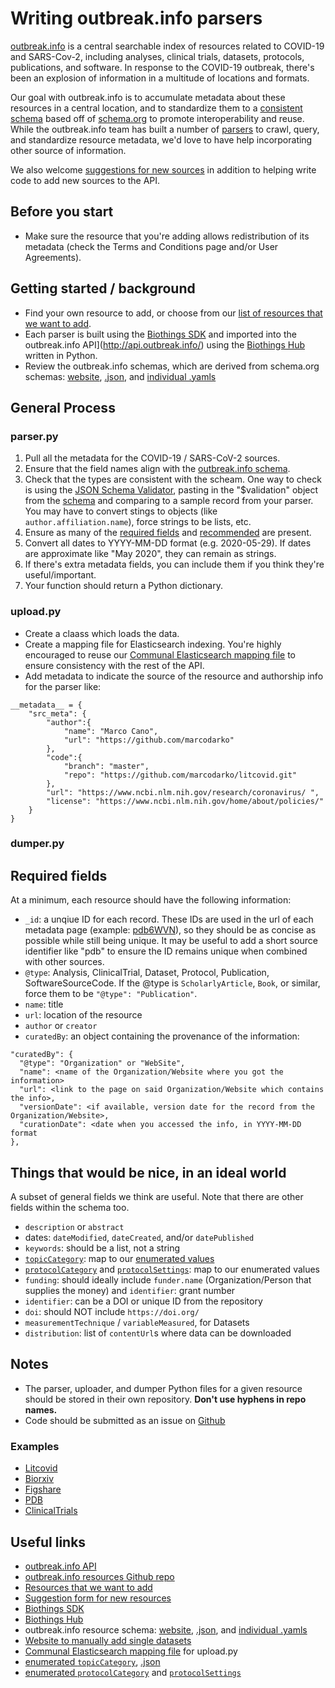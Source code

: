 # Writing outbreak.info parsers
[outbreak.info](https://outbreak.info/resources) is a central searchable index of resources related to COVID-19 and SARS-Cov-2, including analyses, clinical trials, datasets, protocols, publications, and software. In response to the COVID-19 outbreak, there's been an explosion of information in a multitude of locations and formats.

Our goal with outbreak.info is to accumulate metadata about these resources in a central location, and to standardize them to a [consistent schema](https://discovery.biothings.io/view/outbreak/) based off of [schema.org](http://schema.org/) to promote interoperability and reuse. While the outbreak.info team has built a number of [parsers](#examples) to crawl, query, and standardize resource metadata, we'd love to have help incorporating other source of information.

We also welcome [suggestions for new sources](https://github.com/SuLab/outbreak.info-resources/issues/new?assignees=&labels=&template=suggest-a-new-resource.md&title=%5BSOURCE%5D) in addition to helping write code to add new sources to the API.

## Before you start
* Make sure the resource that you're adding allows redistribution of its metadata (check the Terms and Conditions page and/or User Agreements).

## Getting started / background
* Find your own resource to add, or choose from our [list of resources that we want to add](https://github.com/SuLab/outbreak.info-resources/labels/metadata).
* Each parser is built using the [Biothings SDK](https://docs.biothings.io/en/latest/) and imported into the outbreak.info API](http://api.outbreak.info/) using the [Biothings Hub](https://docs.biothings.io/en/latest/doc/hub_tutorial.html) written in Python.
* Review the outbreak.info schemas, which are derived from schema.org schemas: [website](https://discovery.biothings.io/view/outbreak/), [.json](https://github.com/SuLab/outbreak.info-resources/blob/master/yaml/outbreak.json), and [individual .yamls](https://github.com/SuLab/outbreak.info-resources/tree/master/yaml)


## General Process
### parser.py
1. Pull all the metadata for the COVID-19 / SARS-CoV-2 sources.
2. Ensure that the field names align with the [outbreak.info schema](https://github.com/SuLab/outbreak.info-resources/blob/master/yaml/outbreak.json).
3. Check that the types are consistent with the scheam. One way to check is using the [JSON Schema Validator](https://www.jsonschemavalidator.net/), pasting in the "$validation" object from the [schema](https://github.com/SuLab/outbreak.info-resources/blob/master/yaml/outbreak.json) and comparing to a sample record from your parser. You may have to convert stings to objects (like `author.affiliation.name`), force strings to be lists, etc.
4. Ensure as many of the [required fields](#required) and [recommended](#recommended) are present.
5. Convert all dates to YYYY-MM-DD format (e.g. 2020-05-29). If dates are approximate like "May 2020", they can remain as strings.
6. If there's extra metadata fields, you can include them if you think they're useful/important.
7. Your function should return a Python dictionary.

### upload.py
* Create a claass which loads the data.
* Create a mapping file for Elasticsearch indexing. You're highly encouraged to reuse our [Communal Elasticsearch mapping file](https://github.com/SuLab/outbreak.info-resources/blob/master/outbreak_resources_es_mapping.json) to ensure consistency with the rest of the API.
* Add metadata to indicate the source of the resource and authorship info for the parser like:
```
__metadata__ = {
    "src_meta": {
        "author":{
            "name": "Marco Cano",
            "url": "https://github.com/marcodarko"
        },
        "code":{
            "branch": "master",
            "repo": "https://github.com/marcodarko/litcovid.git"
        },
        "url": "https://www.ncbi.nlm.nih.gov/research/coronavirus/ ",
        "license": "https://www.ncbi.nlm.nih.gov/home/about/policies/"
    }
}
```

### dumper.py


## <a name="required"></a>Required fields
At a minimum, each resource should have the following information:
* `_id`: a unqiue ID for each record. These IDs are used in the url of each metadata page (example: [pdb6WVN](https://outbreak.info/resources/pdb6WVN)), so they should be as concise as possible while still being unique. It may be useful to add a short source identifier like "pdb" to ensure the ID remains unique when combined with other sources.
* `@type`: Analysis, ClinicalTrial, Dataset, Protocol, Publication, SoftwareSourceCode. If the @type is `ScholarlyArticle`, `Book`, or similar, force them to be `"@type": "Publication"`.
* `name`: title
* `url`: location of the resource
* `author` or `creator`
* `curatedBy`: an object containing the provenance of the information:
```
"curatedBy": {
  "@type": "Organization" or "WebSite",
  "name": <name of the Organization/Website where you got the information>
  "url": <link to the page on said Organization/Website which contains the info>,
  "versionDate": <if available, version date for the record from the Organization/Website>,
  "curationDate": <date when you accessed the info, in YYYY-MM-DD format
},
```



## <a name="recommended"></a>Things that would be nice, in an ideal world
A subset of general fields we think are useful. Note that there are other fields within the schema too.
* `description` or `abstract`
* dates: `dateModified`, `dateCreated`, and/or `datePublished`
* `keywords`: should be a list, not a string
* [`topicCategory`](https://outbreak.info/topics/definitions): map to our [enumerated values](https://github.com/SuLab/outbreak.info-resources/blob/master/covid_topic_categories.tsv)
* [`protocolCategory`](https://github.com/SuLab/outbreak.info-resources/blob/master/protocolCategories.tsv) and [`protocolSettings`](https://github.com/SuLab/outbreak.info-resources/blob/master/protocolSettings.tsv): map to our enumerated values
* `funding`: should ideally include `funder.name` (Organization/Person that supplies the money) and `identifier`: grant number
* `identifier`: can be a DOI or unique ID from the repository
* `doi`: should NOT include `https://doi.org/`
* `measurementTechnique` / `variableMeasured`, for Datasets
* `distribution`: list of `contentUrl`s where data can be downloaded

## Notes
* The parser, uploader, and dumper Python files for a given resource should be stored in their own repository. **Don't use hyphens in repo names.**
* Code should be submitted as an issue on [Github](https://github.com/SuLab/outbreak.info-resources/issues)

### <a name="examples"></a>Examples
- [Litcovid](https://github.com/marcodarko/litcovid)
- [Biorxiv](https://github.com/marcodarko/biorxiv)
- [Figshare](https://github.com/SuLab/covid_figshare)
- [PDB](https://github.com/SuLab/covid_pdb_datasets)
- [ClinicalTrials](https://github.com/flaneuse/clinical-trials)

## Useful links
* [outbreak.info API](http://api.outbreak.info/)
* [outbreak.info resources Github repo](https://github.com/SuLab/outbreak.info-resources)
* [Resources that we want to add](https://github.com/SuLab/outbreak.info-resources/labels/metadata)
* [Suggestion form for new resources](https://github.com/SuLab/outbreak.info-resources/issues/new?assignees=&labels=&template=suggest-a-new-resource.md&title=%5BSOURCE%5D)
* [Biothings SDK](https://docs.biothings.io/en/latest/)
* [Biothings Hub](https://docs.biothings.io/en/latest/doc/hub_tutorial.html)
* outbreak.info resource schema: [website](https://discovery.biothings.io/view/outbreak/), [.json](https://github.com/SuLab/outbreak.info-resources/blob/master/yaml/outbreak.json), and [individual .yamls](https://github.com/SuLab/outbreak.info-resources/tree/master/yaml)
* [Website to manually add single datasets](https://discovery.biothings.io/guide/outbreak/dataset)
* [Communal Elasticsearch mapping file](https://github.com/SuLab/outbreak.info-resources/blob/master/outbreak_resources_es_mapping.json) for upload.py
* [enumerated `topicCategory`](https://outbreak.info/topics/definitions), [.json](https://github.com/SuLab/outbreak.info-resources/blob/master/covid_topic_categories.tsv)
* [enumerated `protocolCategory`](https://github.com/SuLab/outbreak.info-resources/blob/master/protocolCategories.tsv) and [`protocolSettings`](https://github.com/SuLab/outbreak.info-resources/blob/master/protocolSettings.tsv)
